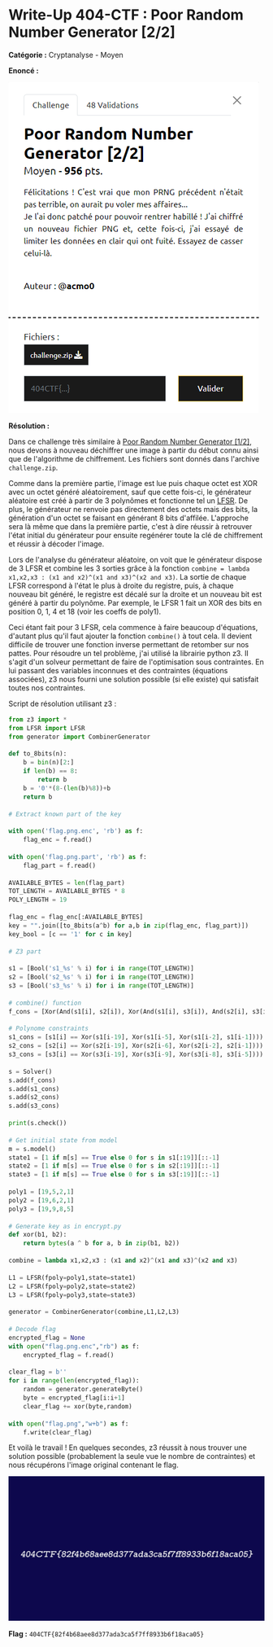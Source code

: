 # Write-Up 404-CTF : Poor Random Number Generator [2/2]

__Catégorie :__ Cryptanalyse - Moyen

**Enoncé :**

![Enoncé](images/enonce.png)

**Résolution :**

Dans ce challenge très similaire à [Poor Random Number Generator [1/2]](../Poor%20Random%20Number%20Generator%20[1_2]/), nous devons à nouveau déchiffrer une image à partir du début connu ainsi que de l'algorithme de chiffrement. Les fichiers sont donnés dans l'archive `challenge.zip`.

Comme dans la première partie, l'image est lue puis chaque octet est XOR avec un octet généré aléatoirement, sauf que cette fois-ci, le générateur aléatoire est créé à partir de 3 polynômes et fonctionne tel un [LFSR](https://fr.wikipedia.org/wiki/Registre_à_décalage_à_rétroaction_linéaire). De plus, le générateur ne renvoie pas directement des octets mais des bits, la génération d'un octet se faisant en générant 8 bits d'affilée. L'approche sera là même que dans la première partie, c'est à dire réussir à retrouver l'état initial du générateur pour ensuite regénérer toute la clé de chiffrement et réussir à décoder l'image.

Lors de l'analyse du générateur aléatoire, on voit que le générateur dispose de 3 LFSR et combine les 3 sorties grâce à la fonction `combine = lambda x1,x2,x3 : (x1 and x2)^(x1 and x3)^(x2 and x3)`. La sortie de chaque LFSR correspond à l'état le plus à droite du registre, puis, à chaque nouveau bit généré, le registre est décalé sur la droite et un nouveau bit est généré à partir du polynôme. Par exemple, le LFSR 1 fait un XOR des bits en position 0, 1, 4 et 18 (voir les coeffs de poly1).

Ceci étant fait pour 3 LFSR, cela commence à faire beaucoup d'équations, d'autant plus qu'il faut ajouter la fonction `combine()` à tout cela. Il devient difficile de trouver une fonction inverse permettant de retomber sur nos pattes. Pour résoudre un tel problème, j'ai utilisé la librairie python z3. Il s'agit d'un solveur permettant de faire de l'optimisation sous contraintes. En lui passant des variables inconnues et des contraintes (équations associées), z3 nous fourni une solution possible (si elle existe) qui satisfait toutes nos contraintes.

Script de résolution utilisant z3 :

```python
from z3 import *
from LFSR import LFSR
from generator import CombinerGenerator

def to_8bits(n):
    b = bin(n)[2:]
    if len(b) == 8:
        return b
    b = '0'*(8-(len(b)%8))+b
    return b

# Extract known part of the key

with open('flag.png.enc', 'rb') as f:
    flag_enc = f.read()

with open('flag.png.part', 'rb') as f:
    flag_part = f.read()

AVAILABLE_BYTES = len(flag_part)
TOT_LENGTH = AVAILABLE_BYTES * 8
POLY_LENGTH = 19

flag_enc = flag_enc[:AVAILABLE_BYTES]
key = "".join([to_8bits(a^b) for a,b in zip(flag_enc, flag_part)])
key_bool = [c == '1' for c in key]

# Z3 part

s1 = [Bool('s1_%s' % i) for i in range(TOT_LENGTH)]
s2 = [Bool('s2_%s' % i) for i in range(TOT_LENGTH)]
s3 = [Bool('s3_%s' % i) for i in range(TOT_LENGTH)]

# combine() function
f_cons = [Xor(And(s1[i], s2[i]), Xor(And(s1[i], s3[i]), And(s2[i], s3[i]))) == key_bool[i] for i in range(TOT_LENGTH)]

# Polynome constraints
s1_cons = [s1[i] == Xor(s1[i-19], Xor(s1[i-5], Xor(s1[i-2], s1[i-1]))) for i in range(POLY_LENGTH, TOT_LENGTH)]
s2_cons = [s2[i] == Xor(s2[i-19], Xor(s2[i-6], Xor(s2[i-2], s2[i-1]))) for i in range(POLY_LENGTH, TOT_LENGTH)]
s3_cons = [s3[i] == Xor(s3[i-19], Xor(s3[i-9], Xor(s3[i-8], s3[i-5]))) for i in range(POLY_LENGTH, TOT_LENGTH)]

s = Solver()
s.add(f_cons)
s.add(s1_cons)
s.add(s2_cons)
s.add(s3_cons)

print(s.check())

# Get initial state from model
m = s.model()
state1 = [1 if m[s] == True else 0 for s in s1[:19]][::-1]
state2 = [1 if m[s] == True else 0 for s in s2[:19]][::-1]
state3 = [1 if m[s] == True else 0 for s in s3[:19]][::-1]

poly1 = [19,5,2,1]
poly2 = [19,6,2,1]
poly3 = [19,9,8,5]

# Generate key as in encrypt.py
def xor(b1, b2):
	return bytes(a ^ b for a, b in zip(b1, b2))

combine = lambda x1,x2,x3 : (x1 and x2)^(x1 and x3)^(x2 and x3)

L1 = LFSR(fpoly=poly1,state=state1)
L2 = LFSR(fpoly=poly2,state=state2)
L3 = LFSR(fpoly=poly3,state=state3)

generator = CombinerGenerator(combine,L1,L2,L3)

# Decode flag
encrypted_flag = None
with open("flag.png.enc","rb") as f:
	encrypted_flag = f.read()

clear_flag = b''
for i in range(len(encrypted_flag)):
	random = generator.generateByte()
	byte = encrypted_flag[i:i+1]
	clear_flag += xor(byte,random)

with open("flag.png","w+b") as f:
	f.write(clear_flag)
```

Et voilà le travail ! En quelques secondes, z3 réussit à nous trouver une solution possible (probablement la seule vue le nombre de contraintes) et nous récupérons l'image original contenant le flag.

![Flag](images/flag.png)

**Flag :** `404CTF{82f4b68aee8d377ada3ca5f7ff8933b6f18aca05}`